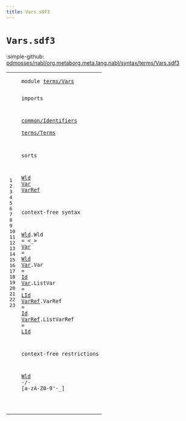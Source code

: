 ```yaml
---
title: Vars.sdf3
---
```


# `Vars.sdf3`

:simple-github: [pdmosses/nabl/org.metaborg.meta.lang.nabl/syntax/terms/Vars.sdf3]

[pdmosses/nabl/org.metaborg.meta.lang.nabl/syntax/terms/Vars.sdf3]: https://github.com/pdmosses/nabl/blob/master/org.metaborg.meta.lang.nabl/syntax/terms/Vars.sdf3 "The source file on GitHub"

<div class="sdf3"><table class="highlighttable"><tbody><tr><td class="linenos"><div class="linenodiv"><pre><span></span>1
2
3
4
5
6
7
8
9
10
11
12
13
14
15
16
17
18
19
20
21
22
23
</pre></div></td>
<td class="code"><pre><code><span class="keyword">module</span> <a href="../Terms.sdf3#terms/Vars_74_84" id="terms/Vars_7_17" title="Referenced at ../Terms.sdf3 line 7">terms/Vars</a>

<span class="keyword">imports</span> 

  <a href="../../common/Identifiers.sdf3#common/Identifiers_7_25" id="common/Identifiers_31_49" title="Defined at ../../common/Identifiers.sdf3 line 1">common/Identifiers</a>  
  <a href="../Terms.sdf3#terms/Terms_7_18" id="terms/Terms_54_65" title="Defined at ../Terms.sdf3 line 1">terms/Terms</a>

<span class="keyword">sorts</span>

  <a href="#Wld_259_262" id="Wld_76_79" title="Referenced at line 23">Wld</a> <a href="../Terms.sdf3#Var_496_499" id="Var_80_83" title="Referenced at ../Terms.sdf3 line 25; ../../formulas/Propositions.sdf3 line 23">Var</a> <a href="../Terms.sdf3#VarRef_561_567" id="VarRef_84_90" title="Referenced at ../Terms.sdf3 line 33; ../../NameBindingLanguage.sdf3 line 153; ../../core/Scopes.sdf3 line 35; ../../formulas/Propositions.sdf3 line 23">VarRef</a>

<span class="keyword">context-free syntax</span>

  <a href="#Wld_259_262" id="Wld_115_118" title="Referenced at line 23">Wld</a>.<span class="cons_Constructor"><span id="Wld_119_122" title="Not referenced locally, nor via imports">Wld</span></span> = &lt;<span class="cons_String">_</span>&gt; 
  <a href="../Terms.sdf3#Var_496_499" id="Var_132_135" title="Referenced at ../Terms.sdf3 line 25; ../../formulas/Propositions.sdf3 line 23">Var</a> = <a href="#Wld_76_79" id="Wld_138_141" title="Defined at line 10, 14">Wld</a> 
  <a href="../Terms.sdf3#Var_496_499" id="Var_145_148" title="Referenced at ../Terms.sdf3 line 25; ../../formulas/Propositions.sdf3 line 23">Var</a>.<span class="cons_Constructor"><span id="Var_149_152" title="Not referenced locally, nor via imports">Var</span></span> = <a href="../../common/Identifiers.sdf3#Id_36_38" id="Id_155_157" title="Defined at ../../common/Identifiers.sdf3 line 5, 9, 11, 25, 26, 27">Id</a> 
  <a href="../Terms.sdf3#Var_496_499" id="Var_161_164" title="Referenced at ../Terms.sdf3 line 25; ../../formulas/Propositions.sdf3 line 23">Var</a>.<span class="cons_Constructor"><span id="ListVar_165_172" title="Not referenced locally, nor via imports">ListVar</span></span> = <a href="../../common/Identifiers.sdf3#LId_39_42" id="LId_175_178" title="Defined at ../../common/Identifiers.sdf3 line 5, 10, 28">LId</a> 
  <a href="../Terms.sdf3#VarRef_561_567" id="VarRef_182_188" title="Referenced at ../Terms.sdf3 line 33; ../../NameBindingLanguage.sdf3 line 153; ../../core/Scopes.sdf3 line 35; ../../formulas/Propositions.sdf3 line 23">VarRef</a>.<span class="cons_Constructor"><span id="VarRef_189_195" title="Not referenced locally, nor via imports">VarRef</span></span> = <a href="../../common/Identifiers.sdf3#Id_36_38" id="Id_198_200" title="Defined at ../../common/Identifiers.sdf3 line 5, 9, 11, 25, 26, 27">Id</a> 
  <a href="../Terms.sdf3#VarRef_561_567" id="VarRef_204_210" title="Referenced at ../Terms.sdf3 line 33; ../../NameBindingLanguage.sdf3 line 153; ../../core/Scopes.sdf3 line 35; ../../formulas/Propositions.sdf3 line 23">VarRef</a>.<span class="cons_Constructor"><span id="ListVarRef_211_221" title="Not referenced locally, nor via imports">ListVarRef</span></span> = <a href="../../common/Identifiers.sdf3#LId_39_42" id="LId_224_227" title="Defined at ../../common/Identifiers.sdf3 line 5, 10, 28">LId</a> 

<span class="keyword">context-free restrictions</span>

  <a href="#Wld_76_79" id="Wld_259_262" title="Defined at line 10, 14">Wld</a> -/- [<span class="cons_Regular">a</span>-<span class="cons_Regular">z</span><span class="cons_Regular">A</span>-<span class="cons_Regular">Z</span><span class="cons_Regular">0</span>-<span class="cons_Regular">9</span>\'\-\_]

</code></pre></td></tr></tbody></table></div>